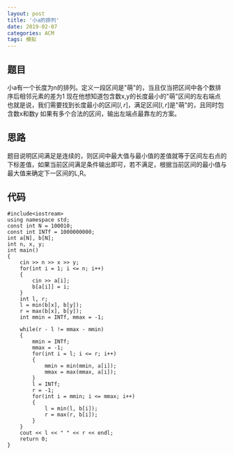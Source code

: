 ```yaml
---
layout: post
title: '小a的排列'
date: 2019-02-07
categories: ACM
tags: 模拟
---
```

## 题目
小a有一个长度为n的排列。定义一段区间是"萌"的，当且仅当把区间中各个数排序后相邻元素的差为1
现在他想知道包含数x,y的长度最小的"萌"区间的左右端点
也就是说，我们需要找到长度最小的区间$[l,r]$，满足区间$[l,r]$是"萌"的，且同时包含数x和数y
如果有多个合法的区间，输出左端点最靠左的方案。
## 思路
题目说明区间满足是连续的，则区间中最大值与最小值的差值就等于区间左右点的下标差值，如果当前区间满足条件输出即可，若不满足，根据当前区间的最小值与最大值来确定下一区间的L,R。
## 代码
```clike
#include<iostream>
using namespace std;
const int N = 100010;
const int INTf = 1000000000;
int a[N], b[N];
int n, x, y;
int main()
{
    cin >> n >> x >> y;
    for(int i = 1; i <= n; i++)
    {
        cin >> a[i];
        b[a[i]] = i;
    }
    int l, r;
    l = min(b[x], b[y]);
    r = max(b[x], b[y]);
    int mmin = INTf, mmax = -1;

    while(r - l != mmax - mmin)
    {
        mmin = INTf;
        mmax = -1;
        for(int i = l; i <= r; i++)
        {
            mmin = min(mmin, a[i]);
            mmax = max(mmax, a[i]);
        }
        l = INTf;
        r = -1;
        for(int i = mmin; i <= mmax; i++)
        {
            l = min(l, b[i]);
            r = max(r, b[i]);
        }
    }
    cout << l << " " << r << endl;
    return 0;
}
```